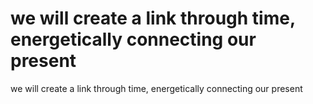 # we will create a link through time, energetically connecting our present

we will create a link through time, energetically connecting our present
